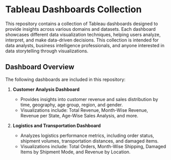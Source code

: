 # Tableau Dashboards Collection

This repository contains a collection of Tableau dashboards designed to provide insights across various domains and datasets. Each dashboard showcases different data visualization techniques, helping users analyze, interpret, and make data-driven decisions. This collection is intended for data analysts, business intelligence professionals, and anyone interested in data storytelling through visualizations.

## Dashboard Overview

The following dashboards are included in this repository:

1. **Customer Analysis Dashboard**
   - Provides insights into customer revenue and sales distribution by time, geography, age group, region, and gender.
   - Visualizations include: Total Revenue, Month-Wise Revenue, Revenue per State, Age-Wise Sales Analysis, and more.

2. **Logistics and Transportation Dashboard**
   - Analyzes logistics performance metrics, including order status, shipment volumes, transportation distances, and damaged items.
   - Visualizations include: Total Orders, Month-Wise Shipping, Damaged Items by Shipment Mode, and Revenue by Location.
